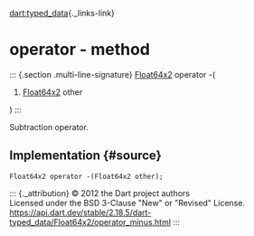 [dart:typed\_data](../../dart-typed_data/dart-typed_data-library){._links-link}

operator - method
=================

::: {.section .multi-line-signature}
[Float64x2](../float64x2-class) operator -(

1.  [Float64x2](../float64x2-class) other

)
:::

Subtraction operator.

Implementation {#source}
--------------

``` {.language-dart data-language="dart"}
Float64x2 operator -(Float64x2 other);
```

::: {._attribution}
© 2012 the Dart project authors\
Licensed under the BSD 3-Clause \"New\" or \"Revised\" License.\
<https://api.dart.dev/stable/2.18.5/dart-typed_data/Float64x2/operator_minus.html>
:::

